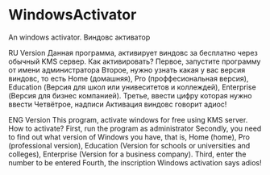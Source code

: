 # WindowsActivator
An windows activator. Виндовс активатор

RU Version
Данная программа, активирует виндовс за бесплатно через обычный KMS сервер.
Как активировать?
Первое, запустите программу от имени администратора
Второе, нужно узнать какая у вас версия виндовс, то есть Home (домашняя), Pro (проффесиональная версия), Education (Версия для школ или унивеситетов и коллеждей), Enterprise (Версия для бизнес компанией).
Третье, ввести цифру которая нужно ввести
Четвётрое, надписи Активация виндовс говорит адиос!

ENG Version
This program, activate windows for free using KMS server.
How to activate?
First, run the program as administrator
Secondly, you need to find out what version of Windows you have, that is, Home (home), Pro (professional version), Education (Version for schools or universities and colleges), Enterprise (Version for a business company).
Third, enter the number to be entered
Fourth, the inscription Windows activation says adios!
